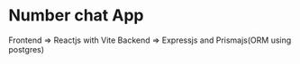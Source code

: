 # Number chat App

Frontend => Reactjs with Vite
Backend => Expressjs and Prismajs(ORM using postgres)

